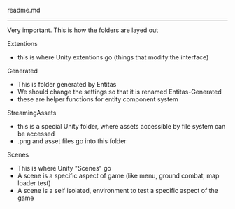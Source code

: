 readme.md

---

Very important. This is how the folders are layed out

Extentions
- this is where Unity extentions go (things that modify the interface)

Generated
- This is folder generated by Entitas
- We should change the settings so that it is renamed Entitas-Generated
- these are helper functions for entity component system

StreamingAssets
- this is a special Unity folder, where assets accessible by file system can be accessed
- .png and asset files go into this folder

Scenes
- This is where Unity "Scenes" go
- A scene is a specific aspect of game (like menu, ground combat, map loader test)
- A scene is a self isolated, environment to test a specific aspect of the game